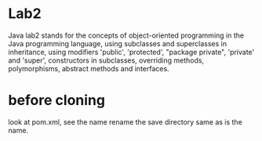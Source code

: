 # Lab2
Java lab2 stands for the concepts of object-oriented programming in the Java programming language, 
using subclasses and superclasses in inheritance, using modifiers 'public', 'protected', "package private", 'private' and 'super',
constructors in subclasses, overriding methods, polymorphisms, abstract methods and interfaces.

# before cloning
look at pom.xml, see the <artifactId>name</artifactId> 
rename the save directory same as is the <artifactId> name.
